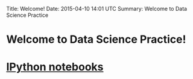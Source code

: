 Title: Welcome!
Date: 2015-04-10 14:01 UTC
Summary: Welcome to Data Science Practice

# Welcome to **Data Science Practice!**

# [IPython notebooks]()
